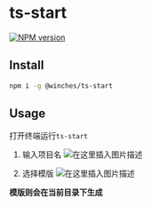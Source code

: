# ts-start

[![NPM version](https://img.shields.io/npm/v/pkg-name?color=a1b858&label=)](https://www.npmjs.com/package/pkg-name)

## Install
```sh
npm i -g @winches/ts-start
```

## Usage
打开终端运行`ts-start`

1. 输入项目名
![在这里插入图片描述](https://img-blog.csdnimg.cn/37518e0a86fc4c1c83e6ef82a624195f.png)

2. 选择模版
![在这里插入图片描述](https://img-blog.csdnimg.cn/09c2dac333bf479a885a43c3a10b3271.png)

**模版则会在当前目录下生成**